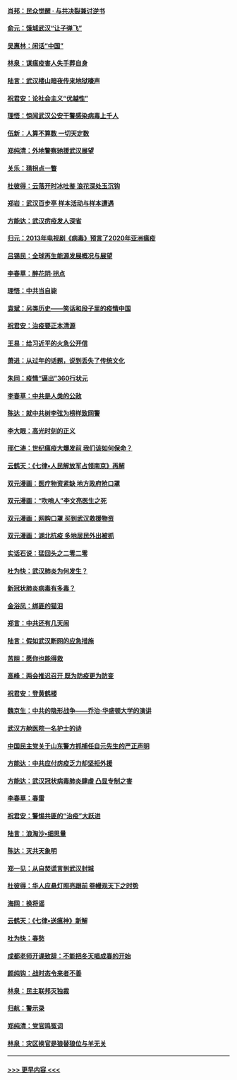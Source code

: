 #### [肖邦：民众觉醒 · 与共决裂兼讨逆书](../pages/nsc993/n11898435.md?t=02271002) 
#### [俞元：饿城武汉“让子弹飞”](../pages/nsc993/n11898344.md?t=02271002) 
#### [吴惠林：闲话“中国”](../pages/nsc993/n11898182.md?t=02271002) 
#### [林泉：谋瘟疫害人失手葬自身](../pages/nsc993/n11897892.md?t=02271002) 
#### [陆言：武汉楼山暗夜传来地狱嚎声](../pages/nsc993/n11897033.md?t=02271002) 
#### [祝君安：论社会主义“优越性”](../pages/nsc993/n11897005.md?t=02271002) 
#### [理悟：惊闻武汉公安干警感染病毒上千人](../pages/nsc993/n11896947.md?t=02271002) 
#### [伍新：人算不算数 一切天定数](../pages/nsc993/n11893372.md?t=02271002) 
#### [郑纯清：外地警察驰援武汉展望](../pages/nsc993/n11893115.md?t=02271002) 
#### [关乐：猜拐点一瞥](../pages/nsc993/n11893020.md?t=02271002) 
#### [杜彼得：云落开时冰吐鉴 浪花深处玉沉钩](../pages/nsc993/n11892107.md?t=02271002) 
#### [郑岩：武汉百步亭 样本活动与样本遭遇](../pages/nsc993/n11892310.md?t=02271002) 
#### [方能达：武汉疠疫发人深省](../pages/nsc993/n11891376.md?t=02271002) 
#### [归元：2013年电视剧《病毒》预言了2020年亚洲瘟疫](../pages/nsc993/n11891126.md?t=02271002) 
#### [吕锡民：全球再生能源发展概况与展望](../pages/nsc993/n11890613.md?t=02271002) 
#### [李春草：醉花阴·拐点](../pages/nsc993/n11890567.md?t=02271002) 
#### [理悟：中共当自毙](../pages/nsc993/n11890559.md?t=02271002) 
#### [袁斌：另类历史——笑话和段子里的疫情中国](../pages/nsc993/n11889243.md?t=02271002) 
#### [祝君安：治疫要正本清源](../pages/nsc993/n11889085.md?t=02271002) 
#### [王易：给习近平的火急公开信](../pages/nsc993/n11888225.md?t=02271002) 
#### [萧进：从过年的话题，说到丢失了传统文化](../pages/nsc993/n11887732.md?t=02271002) 
#### [朱同：疫情“逼出”360行状元](../pages/nsc993/n11887678.md?t=02271002) 
#### [李春草：中共是人类的公敌](../pages/nsc993/n11887656.md?t=02271002) 
#### [陈达：就中共树李弦为榜样致网警](../pages/nsc993/n11887625.md?t=02271002) 
#### [李大眼：高光时刻的正义](../pages/nsc993/n11887585.md?t=02271002) 
#### [邢仁涛：世纪瘟疫大爆发前 我们该如何保命？](../pages/nsc993/n11887535.md?t=02271002) 
#### [云鹤天：《七律▪人民解放军占领南京》再解](../pages/nsc993/n11887524.md?t=02271002) 
#### [双元漫画：医疗物资紧缺 地方政府抢口罩](../pages/nsc993/n11884744.md?t=02271002) 
#### [双元漫画：“吹哨人”李文亮医生之死](../pages/nsc993/n11884705.md?t=02271002) 
#### [双元漫画：网购口罩 买到武汉救援物资](../pages/nsc993/n11884670.md?t=02271002) 
#### [双元漫画：湖北抗疫 多地居民外出被抓](../pages/nsc993/n11884643.md?t=02271002) 
#### [实话石说：猛回头之二零二零](../pages/nsc993/n11883968.md?t=02271002) 
#### [吐为快：武汉肺炎为何发生？](../pages/nsc993/n11882180.md?t=02271002) 
#### [新冠状肺炎病毒有多毒？](../pages/nsc993/n11881790.md?t=02271002) 
#### [金浴凤：绑匪的猫泪](../pages/nsc993/n11880664.md?t=02271002) 
#### [郑言：中共还有几天闹](../pages/nsc993/n11880645.md?t=02271002) 
#### [陆言：假如武汉断网的应急措施](../pages/nsc993/n11880619.md?t=02271002) 
#### [苦胆：愿你也能得救](../pages/nsc993/n11880601.md?t=02271002) 
#### [高峰：两会推迟召开  既为防疫更为防变](../pages/nsc993/n11879977.md?t=02271002) 
#### [祝君安：登黄鹤楼](../pages/nsc993/n11880583.md?t=02271002) 
#### [魏京生：中共的隐形战争——乔治‧华盛顿大学的演讲](../pages/nsc993/n11879765.md?t=02271002) 
#### [武汉方舱医院一名护士的诗](../pages/nsc993/n11878480.md?t=02271002) 
#### [中国民主党关于山东警方抓捕任自元先生的严正声明](../pages/nsc993/n11877506.md?t=02271002) 
#### [方能达：中共应付疠疫乏力却坚拒外援](../pages/nsc993/n11877497.md?t=02271002) 
#### [方能达：武汉冠状病毒肺炎肆虐 凸显专制之害](../pages/nsc993/n11877475.md?t=02271002) 
#### [李春草：春雷](../pages/nsc993/n11876287.md?t=02271002) 
#### [祝君安：警惕共匪的“治疫”大跃进](../pages/nsc993/n11876084.md?t=02271002) 
#### [陆言：浪淘沙•细思量](../pages/nsc993/n11876071.md?t=02271002) 
#### [陈达：灭共天象明](../pages/nsc993/n11876063.md?t=02271002) 
#### [郑一见：从自焚谎言到武汉封城](../pages/nsc993/n11875621.md?t=02271002) 
#### [杜彼得：华人应悬灯照亮跟前 卷幔观天下之时势](../pages/nsc993/n11874822.md?t=02271002) 
#### [海网：换将谣](../pages/nsc993/n11873712.md?t=02271002) 
#### [云鹤天：《七律▪送瘟神》新解](../pages/nsc993/n11873598.md?t=02271002) 
#### [吐为快：春愁](../pages/nsc993/n11872801.md?t=02271002) 
#### [成都老师开课致辞：不能把冬天唱成春的开始](../pages/nsc993/n11872653.md?t=02271002) 
#### [颜纯钩：战时态令来者不善](../pages/nsc993/n11872011.md?t=02271002) 
#### [林泉：民主联邦灭独裁](../pages/nsc993/n11870998.md?t=02271002) 
#### [归航：警示录](../pages/nsc993/n11870963.md?t=02271002) 
#### [郑纯清：党官鸣冤词](../pages/nsc993/n11870938.md?t=02271002) 
#### [林泉：灾区换官是狼替狼位与羊无关](../pages/nsc993/n11870896.md?t=02271002) 

----
#### [ >>> 更早内容 <<< ](../indexes/nsc993-earlier.md)
